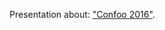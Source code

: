 Presentation about: <a href="http://natacha-beck.github.io/Confoo_2016/#/" target="_blank">"Confoo 2016"</a>.
